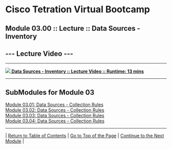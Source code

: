 # Cisco Tetration Virtual Bootcamp
  
## Module 03.00 :: Lecture :: Data Sources - Inventory

## --- Lecture Video ---  
---  
<a href="https://deftcon-tetration-virtual-bootcamp.s3.us-east-2.amazonaws.com/lectures/Module_03.00__Lecture__Data_Sources__Inventory.mp4" style="font-weight:bold"><img src="https://tetration.guru/bootcamp-w-vids/diagrams/images/video_icon_small.png"> Data Sources - Inventory :: Lecture Video :: Runtime: 13 mins</a>  
  
---  
  

## SubModules for Module 03
[Module 03.01: Data Sources - Collection Rules](../module_03-01/)  
[Module 03.02: Data Sources - Collection Rules](../module_03-02/)  
[Module 03.03: Data Sources - Collection Rules](../module_03-03/)  
[Module 03.04: Data Sources - Collection Rules](../module_03-04/)  
  
---  
  
| [Return to Table of Contents](https://tetration.guru/bootcamp-w-vids/) | [Go to Top of the Page](README.md) | [Continue to the Next Module](../module_03-01/) |